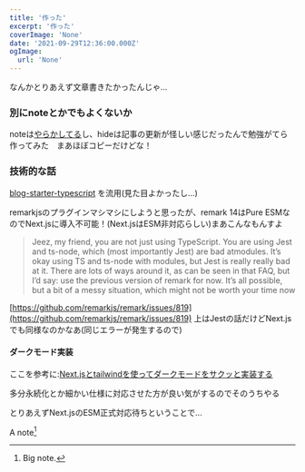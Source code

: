 ```yaml
---
title: '作った'
excerpt: '作った'
coverImage: 'None'
date: '2021-09-29T12:36:00.000Z'
ogImage:
  url: 'None'
---
```


なんかとりあえず文章書きたかったんじゃ...

### 別にnoteとかでもよくないか

noteは[やらかしてる](https://note.jp/n/n3e6451c9b147)し、hideは記事の更新が怪しい感じだったんで勉強がてら作ってみた　まあほぼコピーだけどな！

### 技術的な話

[blog-starter-typescript](https://github.com/vercel/next.js/tree/canary/examples/blog-starter-typescript) を流用(見た目よかったし...)

remarkjsのプラグインマシマシにしようと思ったが、remark 14はPure ESMなのでNext.jsに導入不可能！(Next.jsはESM非対応らしい)まあこんなもんすよ

> Jeez, my friend, you are not just using TypeScript. You are using Jest and ts-node, which (most importantly Jest) are bad atmodules.
 It’s okay using TS and ts-node with modules, but Jest is really really bad at it.
 There are lots of ways around it, as can be seen in that FAQ, but I’d say: use the previous version of remark for now. It’s all possible, but a bit of a messy situation, which might not be worth your time now

[https://github.com/remarkjs/remark/issues/819](https://github.com/remarkjs/remark/issues/819)
上はJestの話だけどNext.jsでも同様なのかなあ(同じエラーが発生するので)


#### ダークモード実装

ここを参考に:[Next.jsとtailwindを使ってダークモードをサクッと実装する](https://qiita.com/10mi8o/items/4be3a69731aed0692e40)

多分永続化とか細かい仕様に対応させた方が良い気がするのでそのうちやる

とりあえずNext.jsのESM正式対応待ちということで...

A note[^1]

[^1]: Big note.

